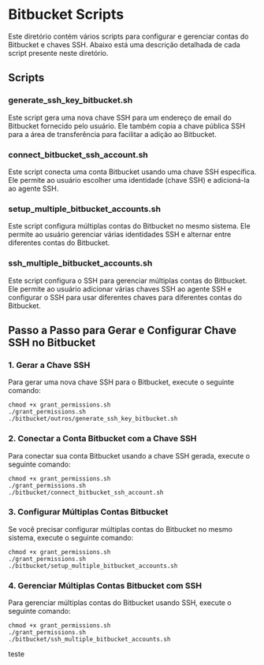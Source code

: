 # Bitbucket Scripts

Este diretório contém vários scripts para configurar e gerenciar contas do Bitbucket e chaves SSH. Abaixo está uma descrição detalhada de cada script presente neste diretório.

## Scripts

### generate_ssh_key_bitbucket.sh
Este script gera uma nova chave SSH para um endereço de email do Bitbucket fornecido pelo usuário. Ele também copia a chave pública SSH para a área de transferência para facilitar a adição ao Bitbucket.

### connect_bitbucket_ssh_account.sh
Este script conecta uma conta Bitbucket usando uma chave SSH específica. Ele permite ao usuário escolher uma identidade (chave SSH) e adicioná-la ao agente SSH.

### setup_multiple_bitbucket_accounts.sh
Este script configura múltiplas contas do Bitbucket no mesmo sistema. Ele permite ao usuário gerenciar várias identidades SSH e alternar entre diferentes contas do Bitbucket.

### ssh_multiple_bitbucket_accounts.sh
Este script configura o SSH para gerenciar múltiplas contas do Bitbucket. Ele permite ao usuário adicionar várias chaves SSH ao agente SSH e configurar o SSH para usar diferentes chaves para diferentes contas do Bitbucket.

## Passo a Passo para Gerar e Configurar Chave SSH no Bitbucket

### 1. Gerar a Chave SSH
Para gerar uma nova chave SSH para o Bitbucket, execute o seguinte comando:
```shell
chmod +x grant_permissions.sh
./grant_permissions.sh
./bitbucket/outros/generate_ssh_key_bitbucket.sh
```

### 2. Conectar a Conta Bitbucket com a Chave SSH
Para conectar sua conta Bitbucket usando a chave SSH gerada, execute o seguinte comando:
```shell
chmod +x grant_permissions.sh
./grant_permissions.sh
./bitbucket/connect_bitbucket_ssh_account.sh
```

### 3. Configurar Múltiplas Contas Bitbucket
Se você precisar configurar múltiplas contas do Bitbucket no mesmo sistema, execute o seguinte comando:
```shell
chmod +x grant_permissions.sh
./grant_permissions.sh
./bitbucket/setup_multiple_bitbucket_accounts.sh
```

### 4. Gerenciar Múltiplas Contas Bitbucket com SSH
Para gerenciar múltiplas contas do Bitbucket usando SSH, execute o seguinte comando:
```shell
chmod +x grant_permissions.sh
./grant_permissions.sh
./bitbucket/ssh_multiple_bitbucket_accounts.sh
```

teste